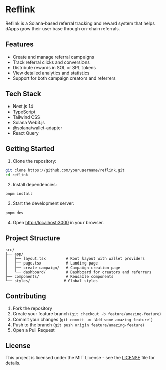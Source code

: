 # Reflink

Reflink is a Solana-based referral tracking and reward system that helps dApps grow their user base through on-chain referrals.

## Features

- Create and manage referral campaigns
- Track referral clicks and conversions
- Distribute rewards in SOL or SPL tokens
- View detailed analytics and statistics
- Support for both campaign creators and referrers

## Tech Stack

- Next.js 14
- TypeScript
- Tailwind CSS
- Solana Web3.js
- @solana/wallet-adapter
- React Query

## Getting Started

1. Clone the repository:

```bash
git clone https://github.com/yourusername/reflink.git
cd reflink
```

2. Install dependencies:

```bash
pnpm install
```

3. Start the development server:

```bash
pnpm dev
```

4. Open [http://localhost:3000](http://localhost:3000) in your browser.

## Project Structure

```
src/
├── app/
│   ├── layout.tsx         # Root layout with wallet providers
│   ├── page.tsx           # Landing page
│   ├── create-campaign/   # Campaign creation page
│   └── dashboard/         # Dashboard for creators and referrers
├── components/            # Reusable components
└── styles/               # Global styles
```

## Contributing

1. Fork the repository
2. Create your feature branch (`git checkout -b feature/amazing-feature`)
3. Commit your changes (`git commit -m 'Add some amazing feature'`)
4. Push to the branch (`git push origin feature/amazing-feature`)
5. Open a Pull Request

## License

This project is licensed under the MIT License - see the [LICENSE](LICENSE) file for details.
